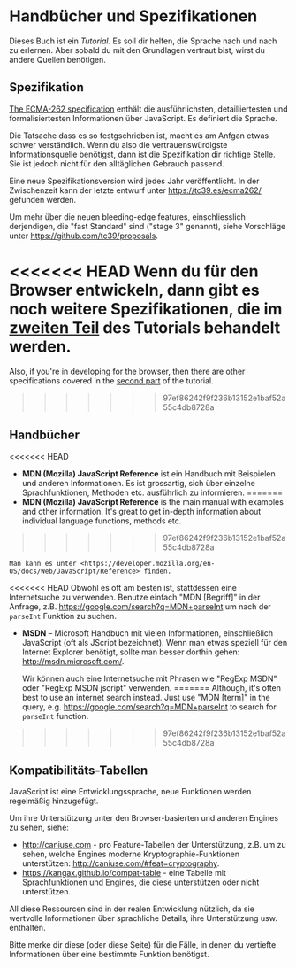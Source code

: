
# Handbücher und Spezifikationen

Dieses Buch ist ein *Tutorial*. Es soll dir helfen, die Sprache nach und nach zu erlernen. Aber sobald du mit den Grundlagen vertraut bist, wirst du andere Quellen benötigen.

## Spezifikation

[The ECMA-262 specification](https://www.ecma-international.org/publications/standards/Ecma-262.htm) enthält die ausführlichsten, detailliertesten und formalisiertesten Informationen über JavaScript. Es definiert die Sprache.

Die Tatsache dass es so festgschrieben ist, macht es am Anfgan etwas schwer verständlich. Wenn du also die vertrauenswürdigste Informationsquelle benötigst, dann ist die Spezifikation dir richtige Stelle. Sie ist jedoch nicht für den alltäglichen Gebrauch passend. 

Eine neue Spezifikationsversion wird jedes Jahr veröffentlicht. In der Zwischenzeit kann der letzte entwurf unter <https://tc39.es/ecma262/> gefunden werden.

Um mehr über die neuen bleeding-edge features, einschliesslich derjendigen, die "fast Standard" sind ("stage 3" genannt), siehe Vorschläge unter <https://github.com/tc39/proposals>.

<<<<<<< HEAD
Wenn du für den Browser entwickeln, dann gibt es noch weitere Spezifikationen, die im [zweiten Teil](info:browser-environment) des Tutorials behandelt werden.
=======
Also, if you're in developing for the browser, then there are other specifications covered in the [second part](info:browser-environment) of the tutorial.
>>>>>>> 97ef86242f9f236b13152e1baf52a55c4db8728a

## Handbücher

<<<<<<< HEAD
- **MDN (Mozilla) JavaScript Reference** ist ein Handbuch mit Beispielen und anderen Informationen. Es ist grossartig, sich über einzelne Sprachfunktionen, Methoden etc. ausführlich zu informieren.
=======
- **MDN (Mozilla) JavaScript Reference** is the main manual with examples and other information. It's great to get in-depth information about individual language functions, methods etc.
>>>>>>> 97ef86242f9f236b13152e1baf52a55c4db8728a

    Man kann es unter <https://developer.mozilla.org/en-US/docs/Web/JavaScript/Reference> finden.

<<<<<<< HEAD
    Obwohl es oft am besten ist, stattdessen eine Internetsuche zu verwenden. Benutze einfach "MDN [Begriff]" in der Anfrage, z.B. <https://google.com/search?q=MDN+parseInt> um nach der `parseInt` Funktion zu suchen.


- **MSDN** – Microsoft Handbuch mit vielen Informationen, einschließlich JavaScript (oft als JScript bezeichnet). Wenn man etwas speziell für den Internet Explorer benötigt, sollte man besser dorthin gehen: <http://msdn.microsoft.com/>.

    Wir können auch eine Internetsuche mit Phrasen wie "RegExp MSDN" oder "RegExp MSDN jscript" verwenden.
=======
Although, it's often best to use an internet search instead. Just use "MDN [term]" in the query, e.g. <https://google.com/search?q=MDN+parseInt> to search for `parseInt` function.
>>>>>>> 97ef86242f9f236b13152e1baf52a55c4db8728a

## Kompatibilitäts-Tabellen

JavaScript ist eine Entwicklungssprache, neue Funktionen werden regelmäßig hinzugefügt.

Um ihre Unterstützung unter den Browser-basierten und anderen Engines zu sehen, siehe:

- <http://caniuse.com> - pro Feature-Tabellen der Unterstützung, z.B. um zu sehen, welche Engines moderne Kryptographie-Funktionen unterstützen: <http://caniuse.com/#feat=cryptography>.
- <https://kangax.github.io/compat-table> - eine Tabelle mit Sprachfunktionen und Engines, die diese unterstützen oder nicht unterstützen.

All diese Ressourcen sind in der realen Entwicklung nützlich, da sie wertvolle Informationen über sprachliche Details, ihre Unterstützung usw. enthalten.

Bitte merke dir diese (oder diese Seite) für die Fälle, in denen du vertiefte Informationen über eine bestimmte Funktion benötigst.
